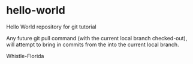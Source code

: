 # hello-world
Hello World repository for git tutorial

Any future git pull command (with the current local branch checked-out),
will attempt to bring in commits from the <remote-branch> into the current local branch.

Whistle-Florida
